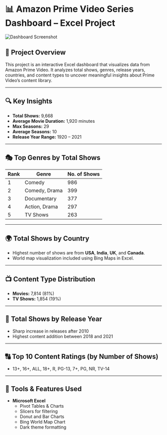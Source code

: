  # 📊 Amazon Prime Video Series Dashboard – Excel Project

![Dashboard Screenshot](screenshot/Amazon-Prime-Series-Excel.png)



## 📌 Project Overview
This project is an interactive Excel dashboard that visualizes data from Amazon Prime Video. It analyzes total shows, genres, release years, countries, and content types to uncover meaningful insights about Prime Video’s content library.

---

## 🔍 Key Insights

- **Total Shows:** 9,668  
- **Average Movie Duration:** 1,920 minutes  
- **Max Seasons:** 29  
- **Average Seasons:** 10  
- **Release Year Range:** 1920 – 2021  

---

## 🎭 Top Genres by Total Shows

| Rank | Genre            | No. of Shows |
|------|------------------|--------------|
| 1    | Comedy           | 986          |
| 2    | Comedy, Drama    | 399          |
| 3    | Documentary      | 377          |
| 4    | Action, Drama    | 297          |
| 5    | TV Shows         | 263          |

---

## 🌍 Total Shows by Country
- Highest number of shows are from **USA**, **India**, **UK**, and **Canada**.
- World map visualization included using Bing Maps in Excel.

---

## 📺 Content Type Distribution
- **Movies:** 7,814 (81%)  
- **TV Shows:** 1,854 (19%)

---

## 📅 Total Shows by Release Year
- Sharp increase in releases after 2010  
- Highest content addition between 2018 and 2021

---

## 🔠 Top 10 Content Ratings (by Number of Shows)
- 13+, 16+, ALL, 18+, R, PG-13, 7+, PG, NR, TV-14

---

## 🧰 Tools & Features Used
- **Microsoft Excel**
  - Pivot Tables & Charts
  - Slicers for filtering
  - Donut and Bar Charts
  - Bing World Map Chart
  - Dark theme formatting


